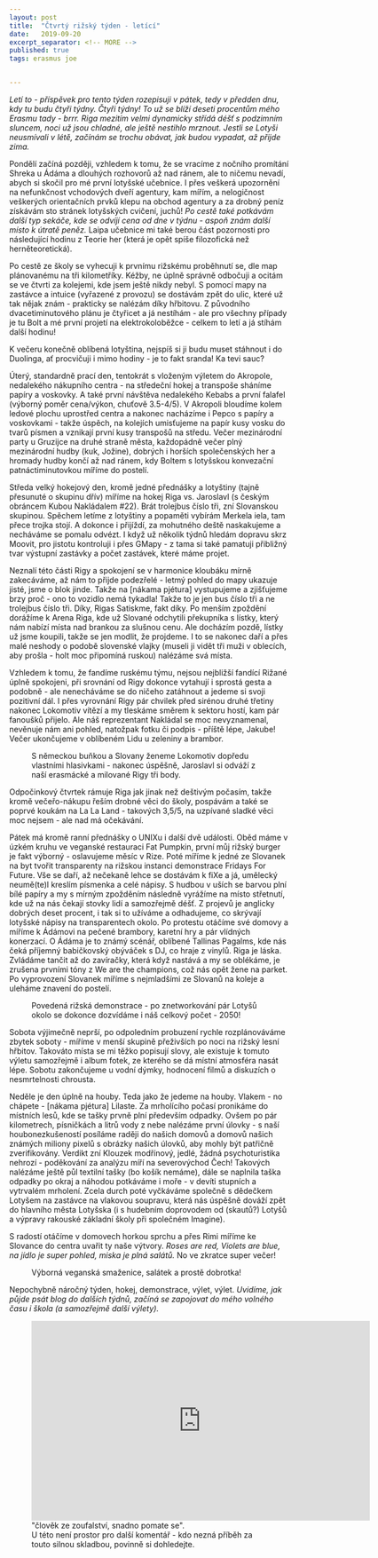 ```yaml
---
layout: post
title:  "Čtvrtý rižský týden - letící"
date:   2019-09-20
excerpt_separator: <!-- MORE -->
published: true
tags: erasmus joe


---
```


<p class="intro"><i><span class="dropcap">L</span>etí to - příspěvek pro tento týden rozepisuji v pátek, tedy v předden dnu, kdy tu budu čtyři týdny. Čtyři týdny! To už se blíží deseti procentům mého Erasmu tady - brrr. Riga mezitím velmi dynamicky střídá déšť s podzimním sluncem, noci už jsou chladné, ale ještě nestihlo mrznout. Jestli se Lotyši neusmívali v létě, začínám se trochu obávat, jak budou vypadat, až přijde zima.</i></p>
<!-- MORE -->

Pondělí začíná později, vzhledem k tomu, že se vracíme z nočního promítání Shreka u Ádáma a dlouhých rozhovorů až nad ránem, ale to ničemu nevadí, abych si skočil pro mé první lotyšské učebnice. I přes veškerá upozornění na nefunkčnost vchodových dveří agentury, kam mířím, a nelogičnost veškerých orientačních prvků klepu na obchod agentury a za drobný peníz získávám sto stránek lotyšských cvičení, juchů! _Po cestě také potkávám další typ sekáče, kde se odvíjí cena od dne v týdnu - aspoň znám další místo k útratě peněz._ Laipa učebnice mi také berou část pozornosti pro následující hodinu z Teorie her (která je opět spíše filozofická než herněteoretická). 

Po cestě ze školy se vyhecuji k prvnímu rižskému proběhnutí se, dle map plánovanému na tři kilometříky. Kéžby, ne úplně správně odbočuji a ocitám se ve čtvrti za kolejemi, kde jsem ještě nikdy nebyl. S pomocí mapy na zastávce a intuice (vyřazené z provozu) se dostávám zpět do ulic, které už tak nějak znám - prakticky se nalézám díky hřbitovu. Z původního dvacetiminutového plánu je čtyřicet a já nestíhám - ale pro všechny případy je tu Bolt a mé první projetí na elektrokoloběžce - celkem to letí a já stíhám další hodinu!

K večeru konečně oblíbená lotyština, nejspíš si ji budu muset stáhnout i do Duolinga, ať procvičuji i mimo hodiny - je to fakt sranda! Ka tevi sauc? 

Úterý, standardně prací den, tentokrát s vloženým výletem do Akropole, nedalekého nákupního centra - na středeční hokej a transpoše sháníme papíry a voskovky. A také první návštěva nedalekého Kebabs a první falafel (výborný poměr cena/výkon, chuťově 3.5-4/5). V Akropoli bloudíme kolem ledové plochu uprostřed centra a nakonec nacházíme i Pepco s papíry a voskovkami - takže úspěch, na kolejích umisťujeme na papír kusy vosku do tvarů písmen a vznikají první kusy transpošů na středu. Večer mezinárodní party u Gruzijce na druhé straně města, každopádně večer plný mezinárodní hudby (kuk, Jožine), dobrých i horších společenských her a hromady hudby končí až nad ránem, kdy Boltem s lotyšskou konvezační patnáctiminutovkou míříme do postelí.

Středa velký hokejový den, kromě jedné přednášky a lotyštiny (tajně přesunuté o skupinu dřív) míříme na hokej Riga vs. Jaroslavl (s českým obráncem Kubou Nakládalem #22). Brát trolejbus číslo tři, zní Slovanskou skupinou. Spěchem letíme z lotyštiny a popaměti vybírám Merkela iela, tam přece trojka stojí. A dokonce i přijíždí, za mohutného deště naskakujeme a necháváme se pomalu odvézt. I když už několik týdnů hledám dopravu skrz Moovit, pro jistotu kontroluji i přes GMapy - z tama si také pamatuji přibližný tvar výstupní zastávky a počet zastávek, které máme projet.

Neznalí této části Rigy a spokojení se v harmonice kloubáku mírně zakecáváme, až nám to přijde podezřelé - letmý pohled do mapy ukazuje jisté, jsme o blok jinde. Takže na [nákama pjétura] vystupujeme a zjišťujeme brzy proč - ono to vozidlo nemá tykadla! Takže to je jen bus číslo tři a ne trolejbus číslo tři. Díky, Rigas Satiskme, fakt díky. Po menším zpoždění dorážíme k Arena Riga, kde už Slované odchytili překupníka s lístky, který nám nabízí místa nad brankou za slušnou cenu. Ale docházím pozdě, lístky už jsme koupili, takže se jen modlit, že projdeme. I to se nakonec daří a přes malé neshody o podobě slovenské vlajky (museli ji vidět tři muži v oblecích, aby prošla - holt moc připomíná ruskou) nalézáme svá místa.

Vzhledem k tomu, že fandíme ruskému týmu, nejsou nejbližší fandící Rižané úplně spokojeni, při srovnání od Rigy dokonce vytahují i sprostá gesta a podobně - ale nenecháváme se do ničeho zatáhnout a jedeme si svoji pozitivní dál. I přes vyrovnání Rigy pár chvilek před sirénou druhé třetiny nakonec Lokomotiv vítězí a my tleskáme směrem k sektoru hostí, kam pár fanoušků přijelo. Ale náš reprezentant Nakládal se moc nevyznamenal, nevěnuje nám ani pohled, natožpak fotku či podpis - příště lépe, Jakube! Večer ukončujeme v oblíbeném Lidu u zeleniny a brambor.

 <figure>
 <img src="{{ site.baseurl }}/assets/img/70265487_533387484136841_1419038408411447296_n.jpg" alt="" class="img-center"> 
   <figcaption>S německou buňkou a Slovany ženeme Lokomotiv dopředu vlastními hlasivkami - nakonec úspěšně, Jaroslavl si odváží z naší erasmácké a milované Rigy tři body.</figcaption>
 </figure>

Odpočinkový čtvrtek rámuje Riga jak jinak než deštivým počasím, takže kromě večeřo-nákupu řeším drobné věci do školy, pospávám a také se poprvé koukám na La La Land - takových 3,5/5, na uzpívané sladké věci moc nejsem - ale nad má očekávání.

Pátek má kromě ranní přednášky o UNIXu i další dvě události. Oběd máme v úzkém kruhu ve veganské restauraci Fat Pumpkin, první můj rižský burger je fakt výborný - oslavujeme měsíc v Rize. Poté míříme k jedné ze Slovanek na byt tvořit transparenty na rižskou instanci demonstrace Fridays For Future.  Vše se daří, až nečekaně lehce se dostávám k fiXe a já, umělecký neumě(te)l kreslím písmenka a celé nápisy. S hudbou v uších se barvou plní bílé papíry a my s mírným zpožděním následně vyrážíme na místo střetnutí, kde už na nás čekají stovky lidí a samozřejmě déšť. Z projevů je anglicky dobrých deset procent, i tak si to užíváme a odhadujeme, co skrývají lotyšské nápisy na transparentech okolo. Po protestu otáčíme své domovy a míříme k Ádámovi na pečené brambory, karetní hry a pár vlídných konerzací. O Ádáma je to známý scénář, oblíbené Tallinas Pagalms, kde nás čeká příjemný babičkovský obýváček s DJ, co hraje z vinylů. Riga je láska. Zvládáme tančit až do zavíračky, která když nastává a my se oblékáme, je zrušena prvními tóny z We are the champions, což nás opět žene na parket. Po vyprovození Slovanek míříme s nejmladšími ze Slovanů na koleje a uleháme znavení do postelí.

 <figure>
 <img src="{{ site.baseurl }}/assets/img/IMG_0256.jpg" alt="" class="img-center"> 
   <figcaption>Povedená rižská demonstrace - po znetworkování pár Lotyšů okolo se dokonce dozvídáme i náš celkový počet - 2050!</figcaption>
 </figure>

Sobota výjimečně neprší, po odpoledním probuzení rychle rozplánováváme zbytek soboty - míříme v menší skupině přeživších po noci na rižský lesní hřbitov. Takováto místa se mi těžko popisují slovy, ale existuje k tomuto výletu samozřejmě i album fotek, ze kterého se dá místní atmosféra nasát lépe. Sobotu zakončujeme u vodní dýmky, hodnocení filmů a diskuzích o nesmrtelnosti chrousta.

Neděle je den úplně na houby. Teda jako že jedeme na houby. Vlakem - no chápete - [nákama pjétura] Lilaste. Za mrholícího počasí pronikáme do místních lesů, kde se tašky prvně plní především odpadky. Ovšem po pár kilometrech, písničkách a litrů vody z nebe nalézáme první úlovky - s naší houbonezkušeností posíláme raději do našich domovů a domovů našich známých miliony pixelů s obrázky našich úlovků, aby mohly být patřičně zverifikovány. Verdikt zní Klouzek modřínový, jedlé, žádná psychoturistika nehrozí - poděkování za analýzu míří na severovýchod Čech! Takových nalézáme ještě půl textilní tašky (bo košík nemáme), dále se naplnila taška odpadky po okraj a náhodou potkáváme i moře - v devíti stupních a vytrvalém mrholení. Zcela durch poté vyčkáváme společně s dědečkem Lotyšem na zastávce na vlakovou soupravu, která nás úspěšně dováží zpět do hlavního města Lotyšska (i s hudebním doprovodem od (skautů?) Lotyšů a výpravy rakouské základní školy při společném Imagine).

S radostí otáčíme v domovech horkou sprchu a přes Rimi míříme ke Slovance do centra uvařit ty naše výtvory. _Roses are red, Violets are blue, na jídlo je super pohled, miska je plná salátů._ No ve zkratce super večer! 

 <figure>
 <img src="{{ site.baseurl }}/assets/img/IMG_0170.JPG" alt="" class="img-center"> 
   <figcaption>Výborná veganská smaženice, salátek a prostě dobrotka!</figcaption>
 </figure>

Nepochybně náročný týden, hokej, demonstrace, výlet, výlet. _Uvidíme, jak půjde psát blog do dalších týdnů, začíná se zapojovat do mého volného času i škola (a samozřejmě další výlety)._



<figure>
	<iframe width="610" height="360" class="img-center d-block"
	src="https://www.youtube.com/embed/I7-HNDQ0l_w"
	frameborder="0"></iframe>
	<figcaption>
		"člověk ze zoufalství, snadno pomate se". <br>	U této není prostor pro další komentář - kdo nezná příběh za touto silnou skladbou, povinně si dohledejte.
	</figcaption>
</figure>